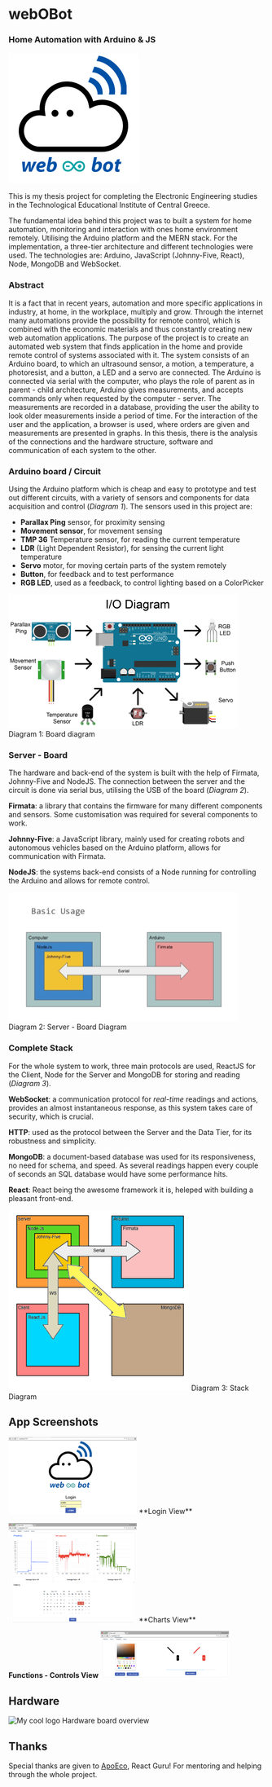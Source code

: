 # webOBot
### Home Automation with Arduino & JS

<img src="johnyfive-react-mongo/logo.png" alt="webOBotLogo" width="256" height="256"/>

This is my thesis project for completing the Electronic Engineering studies in the Technological Educational Institute of Central Greece.

The fundamental idea behind this project was to built a system for home automation, monitoring and interaction with ones home environment remotely. Utilising the Arduino platform and the MERN stack.
For the implementation, a three-tier architecture and different technologies were used. The technologies are: Arduino, JavaScript (Johnny-Five, React), Node, MongoDB and WebSocket. 

### Abstract
It is a fact that in recent years, automation and more specific applications in industry, at home, in the workplace, multiply and grow. Through the internet many automations provide the possibility for remote control, which is combined with the economic materials and thus constantly creating new web automation applications.
The purpose of the project is to create an automated web system that finds application in the home and provide remote control of systems associated with it.
The system consists of an Arduino board, to which an ultrasound sensor, a motion, a temperature, a photoresist, and a button, a LED and a servo are connected.
The Arduino is connected via serial with the computer, who plays the role of parent as in parent - child architecture, Arduino gives measurements, and accepts commands only when requested by the computer - server.
The measurements are recorded in a database, providing the user the ability to look older measurements inside a period of time.
For the interaction of the user and the application, a browser is used, where orders are given and measurements are presented in graphs.
In this thesis, there is the analysis of the connections and the hardware structure, software and communication of each system to the other.


### Arduino board / Circuit 
Using the Arduino platform which is cheap and easy to prototype and test out different circuits, with a variety of sensors and components for data acquisition and control (*Diagram 1*). 
The sensors used in this project are:  
- **Parallax Ping** sensor, for proximity sensing
- **Movement sensor**, for movement sensing
- **TMP 36** Temperature sensor, for reading the current temperature
- **LDR** (Light Dependent Resistor), for sensing the current light temperature
- **Servo** motor, for moving certain parts of the system remotely
- **Button**, for feedback and to test performance
- **RGB LED**, used as a feedback, to control lighting based on a ColorPicker

<img src="images/IODiagram.png" alt="boardDiagram" width="450" height="263"/>
Diagram 1: Board diagram

### Server - Board
The hardware and back-end of the system is built with the help of Firmata, Johnny-Five and NodeJS. The connection between the server and the circuit is done via serial bus, utilising the USB of the board (*Diagram 2*).

**Firmata**: a library that contains the firmware for many different components and sensors. Some customisation was required for several components to work.

**Johnny-Five**: a JavaScript library, mainly used for creating robots and autonomous vehicles based on the Arduino platform, allows for communication with Firmata.

**NodeJS**: the systems back-end consists of a Node running for controlling the Arduino and allows for remote control.

<img src="images/StackJohnyFirmata.png" alt="serverBoardDiagram" width="450" height="253"/>
Diagram 2: Server - Board Diagram

### Complete Stack
For the whole system to work, three main protocols are used, ReactJS for the Client, Node for the Server and MongoDB for storing and reading (*Diagram 3*).

**WebSocket**: a communication protocol for *real-time* readings and actions, provides an almost instantaneous response, as this system takes care of security, which is crucial.

**HTTP**: used as the protocol between the Server and the Data Tier, for its robustness and simplicity.

**MongoDB**: a document-based database was used for its responsiveness, no need for schema, and speed. As several readings happen every couple of seconds an SQL database would have some performance hits.

**React**: React being the awesome framework it is, heleped with building a pleasant front-end.

<img src="images/StackComplete.png" alt="stackComplete" width="355" height="355"/>
Diagram 3: Stack Diagram

## App Screenshots

<p>
<img src="images/WOBLogin.png" alt="loginView" width=50% height=50%/>
**Login View**
</p>

<p>
<img src="images/WOBCharts.png" alt="chartsView" width=50% height=50%/>
**Charts View**
</p>

**Functions - Controls View**
<img src="images/WOBControls.png" alt="functionsView" width=50% height=50%/>

## Hardware

<img src="images/WOBPCB.png" alt="My cool logo" width=50% height=50%/>
Hardware board overview

## Thanks
Special thanks are given to [ApoEco](https://github.com/apoeco "ApoEco GitHub"), React Guru! 
For mentoring and helping through the whole project.
